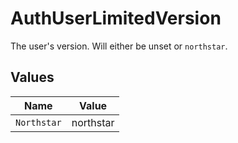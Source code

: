 # AuthUserLimitedVersion

The user's version. Will either be unset or `northstar`.


## Values

| Name        | Value       |
| ----------- | ----------- |
| `Northstar` | northstar   |